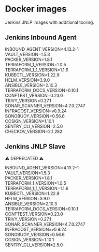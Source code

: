# Docker images

Jenkins JNLP images with additional tooling.

## Jenkins Inbound Agent

INBOUND_AGENT_VERSION=4.13.2-1  
VAULT_VERSION=1.5.3  
PACKER_VERSION=1.8.1  
TERRAFORM_1_VERSION=1.0.5  
TERRAFORM_1_1_VERSION=1.1.9  
KUBECTL_VERSION=1.22.9  
HELM_VERSION=3.9.0  
ANSIBLE_VERSION=2.10.3  
TERRAFORM_DOCS_VERSION=0.10.1  
CONFTEST_VERSION=0.23.0  
TRIVY_VERSION=0.27.1  
SONAR_SCANNER_VERSION=4.7.0.2747  
INFRACOST_VERSION=v0.9.24  
SONOBUOY_VERSION=0.56.6  
COSIGN_VERSION=1.10.1  
SENTRY_CLI_VERSION=2.5.0  
CHECKOV_VERSION=2.1.282  

## Jenkins JNLP Slave

:warning: DEPRECATED :warning:

INBOUND_AGENT_VERSION=4.13.2-1  
VAULT_VERSION=1.5.3  
PACKER_VERSION=1.8.1  
TERRAFORM_1_VERSION=1.0.5  
TERRAFORM_1_1_VERSION=1.1.9  
KUBECTL_VERSION=1.22.9  
HELM_VERSION=3.9.0  
ANSIBLE_VERSION=2.10.3  
TERRAFORM_DOCS_VERSION=0.10.1  
CONFTEST_VERSION=0.23.0  
TRIVY_VERSION=0.27.1  
SONAR_SCANNER_VERSION=4.7.0.2747  
INFRACOST_VERSION=v0.9.24  
SONOBUOY_VERSION=0.56.6  
COSIGN_VERSION=1.10.1  
SENTRY_CLI_VERSION=2.5.0  
